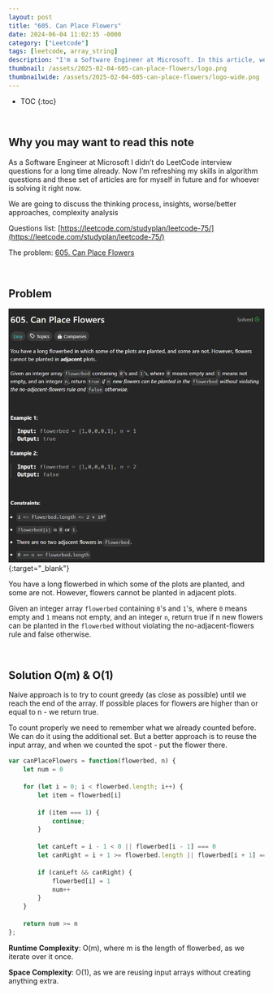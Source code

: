 ```yaml
---
layout: post
title: "605. Can Place Flowers"
date: 2024-06-04 11:02:35 -0000
category: ["Leetcode"]
tags: [leetcode, array_string]
description: "I'm a Software Engineer at Microsoft. In this article, we will review, solve, and analyze LeetCode questions. Today, we are tackling an easy problem called '605. Can Place Flowers'. We will solve it and then analyze their time and space complexity."
thumbnail: /assets/2025-02-04-605-can-place-flowers/logo.png
thumbnailwide: /assets/2025-02-04-605-can-place-flowers/logo-wide.png
---
```


* TOC
{:toc}


<br>

## **Why you may want to read this note**

As a Software Engineer at Microsoft I didn’t do LeetCode interview questions for a long time already. Now I’m refreshing my skills in algorithm questions and these set of articles are for myself in future and for whoever is solving it right now. 
 
We are going to discuss the thinking process, insights, worse/better approaches, complexity analysis 


Questions list: [https://leetcode.com/studyplan/leetcode-75/](https://leetcode.com/studyplan/leetcode-75/)

The problem:  [605. Can Place Flowers](https://leetcode.com/problems/can-place-flowers/?envType=study-plan-v2&envId=leetcode-75)



<br>

## **Problem**


[![alt_text](/assets/2025-02-04-605-can-place-flowers/image1.png "image_tooltip")](/assets/2025-02-04-605-can-place-flowers/image1.png "image_tooltip"){:target="_blank"}


 
You have a long flowerbed in which some of the plots are planted, and some are not. However, flowers cannot be planted in adjacent plots.

Given an integer array `flowerbed` containing `0`'s and `1`'s, where `0` means empty and `1` means not empty, and an integer `n`, return true if n new flowers can be planted in the `flowerbed` without violating the no-adjacent-flowers rule and false otherwise.



<br>

## **Solution O(m) & O(1)**

Naive approach is to try to count greedy (as close as possible) until we reach the end of the array. If possible places for flowers are higher than or equal to n - we return true.

To count properly we need to remember what we already counted before. We can do it using the additional set. But a better approach is to reuse the input array, and when we counted the spot - put the flower there.

```js
var canPlaceFlowers = function(flowerbed, n) {
    let num = 0

    for (let i = 0; i < flowerbed.length; i++) {
        let item = flowerbed[i]

        if (item === 1) {
            continue;
        }

        let canLeft = i - 1 < 0 || flowerbed[i - 1] === 0
        let canRight = i + 1 >= flowerbed.length || flowerbed[i + 1] === 0

        if (canLeft && canRight) {
            flowerbed[i] = 1
            num++
        }
    }

    return num >= n
};
```

**Runtime Complexity**: O(m), where m is the length of flowerbed, as we iterate over it once.

**Space Complexity**: O(1), as we are reusing input arrays without creating anything extra.
